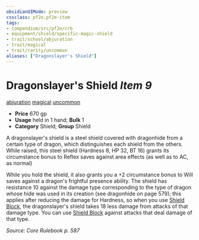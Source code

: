 ```yaml
---
obsidianUIMode: preview
cssclass: pf2e,pf2e-item
tags:
- compendium/src/pf2e/crb
- equipment/shield/specific-magic-shield 
- trait/school/abjuration
- trait/magical
- trait/rarity/uncommon
aliases: ["Dragonslayer's Shield"]
---
```

# Dragonslayer's Shield *Item 9*  
[abjuration](abjuration.md)  [magical](magical.md)  [uncommon](uncommon.md)  

- **Price** 670 gp
- **Usage** held in 1 hand; **Bulk** 1
- **Category** Shield; **Group** Shield 

A dragonslayer's shield is a steel shield covered with dragonhide from a certain type of dragon, which distinguishes each shield from the others. While raised, this steel shield (Hardness 8, HP 32, BT 16) grants its circumstance bonus to Reflex saves against area effects (as well as to AC, as normal)

While you hold the shield, it also grants you a +2 circumstance bonus to Will saves against a dragon's frightful presence ability. The shield has resistance 10 against the damage type corresponding to the type of dragon whose hide was used in its creation (see dragonhide on page 579); this applies after reducing the damage for Hardness, so when you use [Shield Block](../../feats/shield-block.md), the dragonslayer's shield takes 18 less damage from attacks of that damage type. You can use [Shield Block](../../feats/shield-block.md) against attacks that deal damage of that type.

*Source: Core Rulebook p. 587*